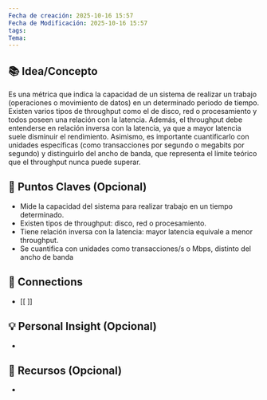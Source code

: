 ```yaml
---
Fecha de creación: 2025-10-16 15:57
Fecha de Modificación: 2025-10-16 15:57
tags: 
Tema:
---
```



## 📚 Idea/Concepto 

Es una métrica que indica la capacidad de un sistema de realizar un trabajo (operaciones o movimiento de datos) en un determinado periodo de tiempo. Existen varios tipos de throughput como el de disco, red o procesamiento y todos poseen una relación con la latencia. Además, el throughput debe entenderse en relación inversa con la latencia, ya que a mayor latencia suele disminuir el rendimiento. Asimismo, es importante cuantificarlo con unidades específicas (como transacciones por segundo o megabits por segundo) y distinguirlo del ancho de banda, que representa el límite teórico que el throughput nunca puede superar.
## 📌 Puntos Claves (Opcional)
- Mide la capacidad del sistema para realizar trabajo en un tiempo determinado.
- Existen tipos de throughput: disco, red o procesamiento.
- Tiene relación inversa con la latencia: mayor latencia equivale a menor throughput.
- Se cuantifica con unidades como transacciones/s o Mbps, distinto del ancho de banda

## 🔗 Connections
- [[ ]]

## 💡 Personal Insight (Opcional)
- 
## 🧾 Recursos (Opcional)
- 